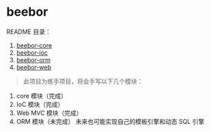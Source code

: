 # beebor

README 目录：

1. [beebor-core](https://github.com/itsoo/beebor/blob/main/beebor-core/README.md)
2. [beebor-ioc](https://github.com/itsoo/beebor/blob/main/beebor-ioc/README.md)
3. [beebor-orm](https://github.com/itsoo/beebor/blob/main/beebor-orm/README.md)
4. [beebor-web](https://github.com/itsoo/beebor/blob/main/beebor-web/README.md)

> 此项目为练手项目，将会手写以下几个模块：

1. core 模块（完成）
2. IoC 模块（完成）
3. Web MVC 模块（完成）
4. ORM 模块（未完成）
未来也可能实现自己的模板引擎和动态 SQL 引擎
